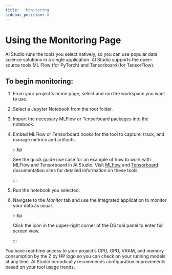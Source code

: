 ```yaml
---
title:  'Monitoring'
sidebar_position: 4
---
```


# Using the Monitoring Page 

AI Studio runs the tools you select natively, so you can use popular data science solutions in a single application. AI Studio supports the open-source tools ML Flow (for PyTorch) and Tensorboard (for TensorFlow). 

## To begin monitoring:

1. From your project's home page, select and run the workspace you want to use. 

2. Select a Jupyter Notebook from the root folder. 

3. Import the necessary MLFlow or Tensorboard packages into the notebook.

4. Embed MLFlow or Tensorboard hooks for the tool to capture, track, and manage metrics and artifacts.

    :::tip
    
    See the quick guide use case for an example of how to work with MLFlow and Tensorboard in AI Studio. Visit [MLflow](https://mlflow.org/docs/latest/index.html) and [Tensorboard](https://www.tensorflow.org/tensorboard/tensorboard_in_notebooks) documentation sites for detailed information on these tools. 

    :::

5. Run the notebook you selected. 

5. Navigate to the *Monitor* tab and use the integrated application to monitor your data as usual.
    
    :::tip
    
    Click the icon in the upper-right corner of the DS tool panel to enter full screen view.
    
    :::

You have real-time access to your project’s CPU, GPU, VRAM, and memory consumption by the Z by HP logo so you can check on your running models at any time. AI Studio periodically recommends configuration improvements based on your tool usage trends.
